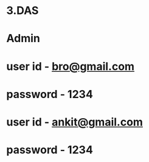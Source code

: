 # 3.DAS
# Admin
# user id - bro@gmail.com
# password - 1234
# user id - ankit@gmail.com
# password - 1234

